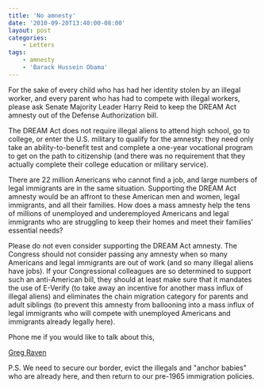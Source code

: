 ```yaml
---
title: 'No amnesty'
date: '2010-09-20T13:40:00-08:00'
layout: post
categories:
    - Letters
tags:
    - amnesty
    - 'Barack Hussein Obama'
---
```


For the sake of every child who has had her identity stolen by an illegal worker, and every parent who has had to compete with illegal workers, please ask Senate Majority Leader Harry Reid to keep the DREAM Act amnesty out of the Defense Authorization bill.  
  
The DREAM Act does not require illegal aliens to attend high school, go to college, or enter the U.S. military to qualify for the amnesty: they need only take an ability-to-benefit test and complete a one-year vocational program to get on the path to citizenship (and there was no requirement that they actually complete their college education or military service).

There are 22 million Americans who cannot find a job, and large numbers of legal immigrants are in the same situation. Supporting the DREAM Act amnesty would be an affront to these American men and women, legal immigrants, and all their families. How does a mass amnesty help the tens of millions of unemployed and underemployed Americans and legal immigrants who are struggling to keep their homes and meet their families’ essential needs?

Please do not even consider supporting the DREAM Act amnesty. The Congress should not consider passing any amnesty when so many Americans and legal immigrants are out of work (and so many illegal aliens have jobs). If your Congressional colleagues are so determined to support such an anti-American bill, they should at least make sure that it mandates the use of E-Verify (to take away an incentive for another mass influx of illegal aliens) and eliminates the chain migration category for parents and adult siblings (to prevent this amnesty from ballooning into a mass influx of legal immigrants who will compete with unemployed Americans and immigrants already legally here).

Phone me if you would like to talk about this,

[Greg Raven](https://www.gregraven.org/)

P.S. We need to secure our border, evict the illegals and "anchor babies" who are already here, and then return to our pre-1965 immigration policies.